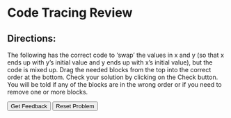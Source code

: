 # Code Tracing Review

## Directions: 
The following has the correct code to ‘swap’ the values in x and y (so that x ends up with y’s initial value and y ends up with x’s initial value), but the code is mixed up. Drag the needed blocks from the top into the correct order at the bottom. Check your solution by clicking on the Check button. You will be told if any of the blocks are in the wrong order or if you need to remove one or more blocks. 

<div id="Var-sortableTrash" class="sortable-code"></div> 
<div id="Var-sortable" class="sortable-code"></div> 
<div style="clear:both;"></div> 
<p> 
    <input id="Var-feedbackLink" value="Get Feedback" type="button" /> 
    <input id="Var-newInstanceLink" value="Reset Problem" type="button" /> 
</p> 
<script type="text/javascript"> 
(function(){
  var initial = "int x = 3;\n" +
    "int y = 5;\n" +
    "int temp = 0;\n" +
    "temp = x;\n" +
    "x = y;\n" +
    "y = temp;\n" +
    "x=y; #distractor";
  var parsonsPuzzle = new ParsonsWidget({
    "sortableId": "Var-sortable",
    "max_wrong_lines": 10,
    "grader": ParsonsWidget._graders.LineBasedGrader,
    "exec_limit": 2500,
    "can_indent": true,
    "x_indent": 50,
    "lang": "en",
    "trashId": "Var-sortableTrash"
  });
  parsonsPuzzle.init(initial);
  parsonsPuzzle.shuffleLines();
  $("#Var-newInstanceLink").click(function(event){ 
      event.preventDefault(); 
      parsonsPuzzle.shuffleLines(); 
  }); 
  $("#Var-feedbackLink").click(function(event){ 
      event.preventDefault(); 
      parsonsPuzzle.getFeedback(); 
  }); 
})(); 
</script>
